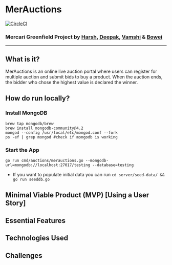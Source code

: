 # MerAuctions

[![CircleCI](https://circleci.com/gh/MerAuctions/MerAuctions.svg?style=svg)](https://circleci.com/gh/MerAuctions/MerAuctions)

### Mercari Greenfield Project by [Harsh](https://github.com/sipian), [Deepak](https://github.com/deepakbhatt329), [Vamshi](https://github.com/vamshiteja) & [Bowei](https://github.com/b-z)

---

## What is it?

MerAuctions is an online live auction portal where users can register for multiple auction and submit bids to buy a product. When the auction ends, the bidder who chose the highest value is declared the winner.

## How do run locally?

### Install MongoDB
```
brew tap mongodb/brew
brew install mongodb-community@4.2
mongod --config /usr/local/etc/mongod.conf --fork
ps -ef | grep mongod #check if mongodb is working
```
### Start the App
```
go run cmd/auctions/merauctions.go --mongodb-url=mongodb://localhost:27017/testing --database=testing
```
* If you want to populate initial data you can run `cd server/seed-data/ && go run seeddb.go`
## Minimal Viable Product (MVP) [Using a User Story]


## Essential Features


## Technologies Used

## Challenges